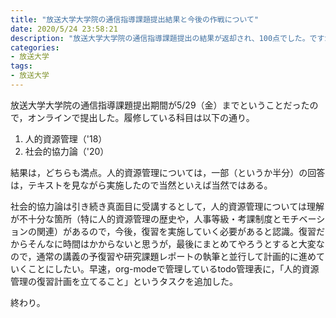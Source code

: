 ```yaml
---
title: "放送大学大学院の通信指導課題提出結果と今後の作戦について"
date: 2020/5/24 23:58:21
description: "放送大学大学院の通信指導課題提出の結果が返却され、100点でした。ですが、単位認定試験に向けての課題は山積しているため、今後は計画的に対応を進める必要があります。"
categories: 
- 放送大学
tags:
- 放送大学
---
```


放送大学大学院の通信指導課題提出期間が5/29（金）までということだったので，オンラインで提出した。履修している科目は以下の通り。

1. 人的資源管理（'18）
2. 社会的協力論（'20）

結果は，どちらも満点。人的資源管理については，一部（というか半分）の回答は，テキストを見ながら実施したので当然といえば当然ではある。

社会的協力論は引き続き真面目に受講するとして，人的資源管理については理解が不十分な箇所（特に人的資源管理の歴史や，人事等級・考課制度とモチベーションの関連）があるので，今後，復習を実施していく必要があると認識。復習だからそんなに時間はかからないと思うが，最後にまとめてやろうとすると大変なので，通常の講義の予復習や研究課題レポートの執筆と並行して計画的に進めていくことにしたい。早速，org-modeで管理しているtodo管理表に，「人的資源管理の復習計画を立てること」というタスクを追加した。

終わり。

